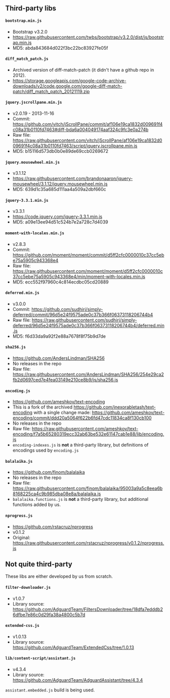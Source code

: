## Third-party libs

#### `bootstrap.min.js`

* Bootstrap v3.2.0
* https://raw.githubusercontent.com/twbs/bootstrap/v3.2.0/dist/js/bootstrap.min.js
* MD5: abda843684d022f3bc22bc83927fe05f

#### `diff_match_patch.js`

* Archived version of diff-match-patch (it didn't have a github repo in 2012).
* https://storage.googleapis.com/google-code-archive-downloads/v2/code.google.com/google-diff-match-patch/diff_match_patch_20121119.zip

#### `jquery.jscrollpane.min.js`

* v2.0.19 - 2013-11-16
* Commit: https://github.com/vitch/jScrollPane/commit/af106e19ca1832d009691f4c08a31b0110fd7463#diff-bda6a004049174aaf324c9fc3e0a274b
* Raw file: https://raw.githubusercontent.com/vitch/jScrollPane/af106e19ca1832d009691f4c08a31b0110fd7463/script/jquery.jscrollpane.min.js
* MD5: b15116d573db0b0e89de69ccb0269672

#### `jquery.mousewheel.min.js`

* v3.1.12
* https://raw.githubusercontent.com/brandonaaron/jquery-mousewheel/3.1.12/jquery.mousewheel.min.js
* MD5: 639d1c35a685d111aa4a509a2dbf660c

#### `jquery-3.3.1.min.js`

* v3.3.1
* https://code.jquery.com/jquery-3.3.1.min.js
* MD5: a09e13ee94d51c524b7e2a728c7d4039

#### `moment-with-locales.min.js`

* v2.8.3
* Commit: https://github.com/moment/moment/commit/d5ff2cfc0000010c37cc5ebe75a5905c943368e4
* Raw file: https://raw.githubusercontent.com/moment/moment/d5ff2cfc0000010c37cc5ebe75a5905c943368e4/min/moment-with-locales.min.js
* MD5: ecc552f97960c4c814ecdbc05cd20889

#### `deferred.min.js`

* v3.0.0
* Commit: https://github.com/sudhirj/simply-deferred/commit/96d5e24f9575ade0c37b366f06373118206744b4
* Raw file: https://raw.githubusercontent.com/sudhirj/simply-deferred/96d5e24f9575ade0c37b366f06373118206744b4/deferred.min.js
* MD5: f6d33da9a92f2e88a7678f8f75b9d7de

#### `sha256.js`

* https://github.com/AndersLindman/SHA256
* No releases in the repo
* Raw file: https://raw.githubusercontent.com/AndersLindman/SHA256/254e29ca2fb2d0697ced7e4fea03149e210ce8b9/js/sha256.js

#### `encoding.js`

* https://github.com/ameshkov/text-encoding
* This is a fork of the archived https://github.com/inexorabletash/text-encoding with a single change made: https://github.com/ameshkov/text-encoding/commit/ddd20a5064f622b6fd47cdc11834ca8f130cb100
* No releases in the repo
* Raw file: https://raw.githubusercontent.com/ameshkov/text-encoding/f7a5b65280319ecc32ab63be532e61147cab1e88/lib/encoding.js
* `encoding-indexes.js` is **not** a third-party library, but definitions of encodings used by `encoding.js`

#### `balalaika.js`

* https://github.com/finom/balalaika
* No releases in the repo
* Raw file: https://raw.githubusercontent.com/finom/balalaika/95003a9a5c8eea6b8168225ca4c9b985dba08e8a/balalaika.js
* `balalaika.functions.js` is **not** a third-party library, but additional functions added by us.

#### `nprogress.js`

* https://github.com/rstacruz/nprogress
* v0.1.2
* Original: https://raw.githubusercontent.com/rstacruz/nprogress/v0.1.2/nprogress.js

## Not quite third-party

These libs are either developed by us from scratch.

#### `filter-downloader.js`

* v1.0.7
* Library source:
https://github.com/AdguardTeam/FiltersDownloader/tree/18dfa7edddb26dfbe7e86c0d29fa38a4800c5b7d

#### `extended-css.js`

* v1.0.13
* Library source:
https://github.com/AdguardTeam/ExtendedCss/tree/1.0.13

#### `lib/content-script/assistant.js`

* v4.3.4
* Library source:
https://github.com/AdguardTeam/AdguardAssistant/tree/4.3.4

`assistant.embedded.js` build is being used.